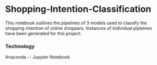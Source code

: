# Shopping-Intention-Classification
This notebook outlines the pipelines of 3 models used to classify the shopping intention of online shoppers.
Instances of individual pipleines have been generated for this project.


### Technology
Anaconda --
Jupyter Notebook

